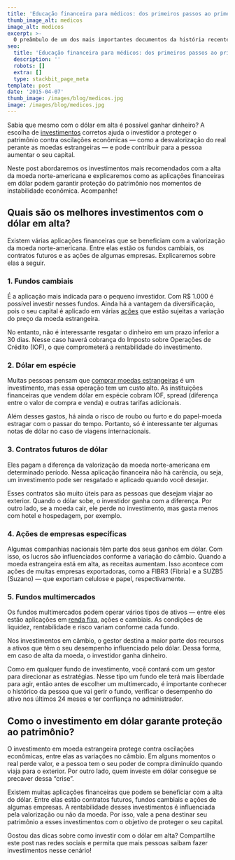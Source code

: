 ```yaml
---
title: 'Educação financeira para médicos: dos primeiros passos ao primeiro milhão.'
thumb_image_alt: medicos
image_alt: medicos
excerpt: >-
  O preâmbulo de um dos mais importantes documentos da história recente da humanidade delineia, de maneira clara e concisa, uma filosofia de governo que influencia grandemente o modo como vivemos. Nele estão assentados os fundamentos que levaram ao fim da escravidão e ao estabelecimento do que chamamos de economia de mercado. Fim da escravidão significa ter direito à vida e à liberdade. Economia de mercado significa um sistema de livre iniciativa onde indivíduos buscam, através da troca voluntária de bens e serviços, a obtenção de lucro. Com este intento, procura-se atingir a felicidade. 
seo:
  title: 'Educação financeira para médicos: dos primeiros passos ao primeiro milhão.'
  description: ''
  robots: []
  extra: []
  type: stackbit_page_meta
template: post
date: '2015-04-07'
thumb_image: /images/blog/medicos.jpg
image: /images/blog/medicos.jpg
---
```

Sabia que mesmo com o dólar em alta é possível ganhar dinheiro? A escolha de [investimentos](https://saudemaisacao.com.br/blog/como-investir-dinheiro-no-exterior/) corretos ajuda o investidor a proteger o patrimônio contra oscilações econômicas — como a desvalorização do real perante as moedas estrangeiras — e pode contribuir para a pessoa aumentar o seu capital.

Neste post abordaremos os investimentos mais recomendados com a alta da moeda norte-americana e explicaremos como as aplicações financeiras em dólar podem garantir proteção do patrimônio nos momentos de instabilidade econômica. Acompanhe!

## **Quais são os melhores investimentos com o dólar em alta?**

Existem várias aplicações financeiras que se beneficiam com a valorização da moeda norte-americana. Entre elas estão os fundos cambiais, os contratos futuros e as ações de algumas empresas. Explicaremos sobre elas a seguir.

### 1. Fundos cambiais

É a aplicação mais indicada para o pequeno investidor. Com R$ 1.000 é possível investir nesses fundos. Ainda há a vantagem da diversificação, pois o seu capital é aplicado em várias [ações](http://saudemaisacao.com.br/como-escolher-as-melhores-acoes-para-investir/) que estão sujeitas a variação do preço da moeda estrangeira.

No entanto, não é interessante resgatar o dinheiro em um prazo inferior a 30 dias. Nesse caso haverá cobrança do Imposto sobre Operações de Crédito (IOF), o que comprometerá a rentabilidade do investimento.

### 2. Dólar em espécie

Muitas pessoas pensam que [comprar moedas estrangeiras](https://www.cotacao.com.br/produtos-e-servicos/comprar-moeda-em-especie/) é um investimento, mas essa operação tem um custo alto. As instituições financeiras que vendem dólar em espécie cobram IOF, spread (diferença entre o valor de compra e venda) e outras tarifas adicionais.

Além desses gastos, há ainda o risco de roubo ou furto e do papel-moeda estragar com o passar do tempo. Portanto, só é interessante ter algumas notas de dólar no caso de viagens internacionais.

### 3. Contratos futuros de dólar&#xA;&#xA;&#xA;

Eles pagam a diferença da valorização da moeda norte-americana em determinado período. Nessa aplicação financeira não há carência, ou seja, um investimento pode ser resgatado e aplicado quando você desejar.

Esses contratos são muito úteis para as pessoas que desejam viajar ao exterior. Quando o dólar sobe, o investidor ganha com a diferença. Por outro lado, se a moeda cair, ele perde no investimento, mas gasta menos com hotel e hospedagem, por exemplo.

### 4. Ações de empresas específicas

Algumas companhias nacionais têm parte dos seus ganhos em dólar. Com isso, os lucros são influenciados conforme a variação do câmbio. Quando a moeda estrangeira está em alta, as receitas aumentam. Isso acontece com ações de muitas empresas exportadoras, como a FIBR3 (Fibria) e a SUZB5 (Suzano) — que exportam celulose e papel, respectivamente.

### 5. Fundos multimercados

Os fundos multimercados podem operar vários tipos de ativos — entre eles estão aplicações em [renda fixa](https://saudemaisacao.com.br/blog/investimentos-de-renda-fixa/), ações e cambiais. As condições de liquidez, rentabilidade e risco variam conforme cada fundo.

Nos investimentos em câmbio, o gestor destina a maior parte dos recursos a ativos que têm o seu desempenho influenciado pelo dólar. Dessa forma, em caso de alta da moeda, o investidor ganha dinheiro.

Como em qualquer fundo de investimento, você contará com um gestor para direcionar as estratégias. Nesse tipo um fundo ele terá mais liberdade para agir, então antes de escolher um multimercado, é importante conhecer o histórico da pessoa que vai gerir o fundo, verificar o desempenho do ativo nos últimos 24 meses e ter confiança no administrador.

## **Como o investimento em dólar garante proteção ao patrimônio?**

O investimento em moeda estrangeira protege contra oscilações econômicas, entre elas as variações no câmbio. Em alguns momentos o real perde valor, e a pessoa tem o seu poder de compra diminuído quando viaja para o exterior. Por outro lado, quem investe em dólar consegue se precaver dessa “crise”.

Existem muitas aplicações financeiras que podem se beneficiar com a alta do dólar. Entre elas estão contratos futuros, fundos cambiais e ações de algumas empresas. A rentabilidade desses investimentos é influenciada pela valorização ou não da moeda. Por isso, vale a pena destinar seu patrimônio a esses investimentos com o objetivo de proteger o seu capital.

Gostou das dicas sobre como investir com o dólar em alta? Compartilhe este post nas redes sociais e permita que mais pessoas saibam fazer investimentos nesse cenário!
